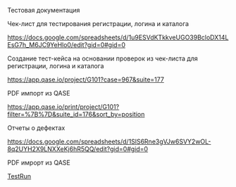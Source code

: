 Тестовая документация

Чек-лист для тестирования регистрации, логина и каталога

https://docs.google.com/spreadsheets/d/1u9ESVdKTkkveUGO39BcloDX14LEsG7h_M6JC9YeHlo0/edit?gid=0#gid=0

Создание тест-кейса на основании проверок из чек-листа для регистрации, логина и каталога

https://app.qase.io/project/G101?case=967&suite=177

PDF   импорт из QASE

https://app.qase.io/print/project/G101?filter=%7B%7D&suite_id=176&sort_by=position

Отчеты о дефектах

https://docs.google.com/spreadsheets/d/1SlS6Rne3gVJw6SVY2wOL-8q2UYH2X9LNXXeKj6hR5QQ/edit?gid=0#gid=0

PDF имрорт из QASE

[TestRun](https://github.com/user-attachments/files/22769041/G101-Test%2Brun%2B2025_10_08.1.pdf)
